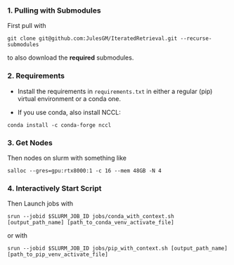 ### 1. Pulling with Submodules

First pull with 

```
git clone git@github.com:JulesGM/IteratedRetrieval.git --recurse-submodules
```

to also download the **required** submodules.

### 2. Requirements

 - Install the requirements in `requirements.txt` in either a regular (pip) virtual environment or a conda one.

 - If you use conda, also install NCCL:
```
conda install -c conda-forge nccl
```

### 3. Get Nodes

Then nodes on slurm with something like
```
salloc --gres=gpu:rtx8000:1 -c 16 --mem 48GB -N 4
```

### 4. Interactively Start Script

Then Launch jobs with
```
srun --jobid $SLURM_JOB_ID jobs/conda_with_context.sh [output_path_name] [path_to_conda_venv_activate_file]
```

or with
```
srun --jobid $SLURM_JOB_ID jobs/pip_with_context.sh [output_path_name] [path_to_pip_venv_activate_file]
```
